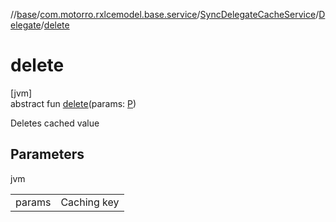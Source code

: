 //[base](../../../../index.md)/[com.motorro.rxlcemodel.base.service](../../index.md)/[SyncDelegateCacheService](../index.md)/[Delegate](index.md)/[delete](delete.md)

# delete

[jvm]\
abstract fun [delete](delete.md)(params: [P](index.md))

Deletes cached value

## Parameters

jvm

| | |
|---|---|
| params | Caching key |
